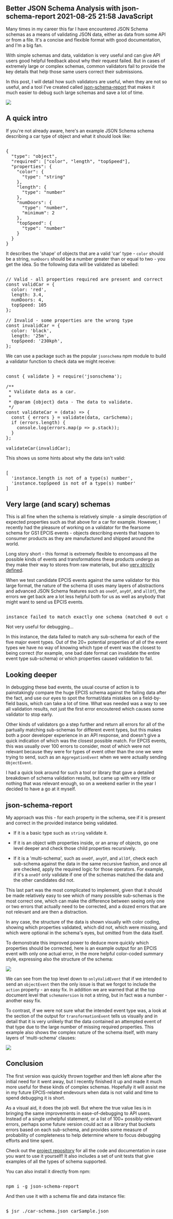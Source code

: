 Better JSON Schema Analysis with json-schema-report
2021-08-25 21:58
JavaScript
---

Many times in my career this far I have encountered JSON Schema schemas as a
means of validating JSON data, either as data from some API or from a file. It's
a concise and flexible format with good documentation, and I'm a big fan.

With simple schemas and data, validation is very useful and can give API users
good helpful feedback about why their request failed. But in cases of extremely
large or complex schemas, common validators fail to provide the key details that
help those same users correct their submissions.

In this post, I will detail how such validators are useful, when they are not
so useful, and a tool I've created called
[json-schema-report](https://github.com/c-d-lewis/json-schema-report) that makes
it much easier to debug such large schemas and save a lot of time.

![](assets/media/2021/08/jsr.png)

## A quick intro

If you're not already aware, here's an example JSON Schema schema
describing a car type of object and what it should look like:

<!-- language="json" -->
<pre><div class="code-block">
{
  "type": "object",
  "required": ["color", "length", "topSpeed"],
  "properties": {
    "color": {
      "type": "string"
    },
    "length": {
      "type": "number"
    },
    "numDoors": {
      "type": "number",
      "minimum": 2
    },
    "topSpeed": {
      "type": "number"
    }
  }
}
</div></pre>

It describes the 'shape' of objects that are a valid 'car' type -
<code>color</code> should be a string, <code>numDoors</code> should be a number
greater than or equal to two - you get the idea. So the following data will be
validated as labelled:

<!-- language="js" -->
<pre><div class="code-block">
// Valid - all properties required are present and correct
const validCar = {
  color: 'red',
  length: 3.4,
  numDoors: 4,
  topSpeed: 105
};

// Invalid - some properties are the wrong type
const invalidCar = {
  color: 'black',
  length: '25m',
  topSpeed: '230kph',
};
</div></pre>

We can use a package such as the popular <code>jsonschema</code> npm module
to build a validator function to check data we might receive:

<!-- language="js" -->
<pre><div class="code-block">
const { validate } = require('jsonschema');

/**
 * Validate data as a car.
 *
 * @param {object} data - The data to validate.
 */
const validateCar = (data) => {
  const { errors } = validate(data, carSchema);
  if (errors.length) {
    console.log(errors.map(p => p.stack));
  }
};

validateCar(invalidCar);
</div></pre>

This shows us some hints about why the data isn't valid:

<!-- language="js" -->
<pre><div class="code-block">
[
  'instance.length is not of a type(s) number',
  'instance.topSpeed is not of a type(s) number'
]
</div></pre>

## Very large (and scary) schemas

This is all fine when the schema is relatively simple - a simple description
of expected properties such as that above for a car for example. However, I
recently had the pleasure of working on a validator for the fearsome schema for
GS1 EPCIS events - objects describing events that happen to consumer products
as they are manufactured and shipped around the world.

Long story short - this format is extremely flexible to encompass all the
possible kinds of events and transformations these products undergo as they make
their way to stores from raw materials, but also
[very strictly defined](https://github.com/gs1/EPCIS/blob/master/JSON/EPCIS-JSON-Schema-single-event.json).

When we test candidate EPCIS events against the same validator for this large
format, the nature of the schema (it uses many layers of abstractions and
advanced JSON Schema features such as <code>oneOf</code>, <code>anyOf</code>,
and <code>allOf</code>), the errors we get back are a lot less helpful both for
us as well as anybody that might want to send us EPCIS events.

<!-- language="js" -->
<pre><div class="code-block">
instance failed to match exactly one schema (matched 0 out of 5)
</div></pre>

Not very useful for debugging...

In this instance, the data failed to match any sub-schema for each of the five
major event types. Out of the 20+ potential properties of all of the event types
we have no way of knowing which type of event was the closest to being correct
(for example, one bad date format can invalidate the entire event type
sub-schema) or which properties caused validation to fail.

## Looking deeper

In debugging these bad events, the usual course of action is to painstakingly
compare the huge EPCIS schema against the failing data after the fact, and use
our eyes to spot the format/data mistakes on a field-by-field basis, which can
take a lot of time. What was needed was a way to see all validation results,
not just the first error encoutered which causes some validator to stop early.

Other kinds of validators go a step further and return all errors for all of the
partually matching sub-schemas for different event types, but this makes both
a poor developer experience in an API response, and doesn't give a quick
indication of which was the closest possible match. For EPCIS events, this was
usually over 100 errors to consider, most of which were not relevant because
they were for types of event other than the one we were trying to send, such as
an <code>AggregationEvent</code> when we were actually sending
<code>ObjectEvent</code>.

I had a quick look around for such a tool or library that gave a detailed
breakdown of schema validation results, but came up with very little or nothing
that was relevant enough, so on a weekend earlier in the year I decided to
have a go at it myself.

## json-schema-report

My approach was this - for each property in the schema, see if it is present
and correct in the provided instance being validated.

- If it is a basic type such as <code>string</code> validate it.

- If it is an object with properties inside, or an array of objects, go one
level deeper and check those child properties recursively.

- If it is a 'multi-schema', such as <code>oneOf</code>, <code>anyOf</code>,
and <code>allOf</code>, check each sub-schema against the data in the same
recursive fashion, and once all are checked, apply the required logic for those
operators. For example, if it's a <code>oneOf</code> only validate if one of
the schemas matched the data and the other candidates did not.

This last part was the most complicated to implement, given that it should be
made relatively easy to see which of many possible sub-schemas is the most
correct one, which can make the difference between seeing only one or two
errors that actually need to be corrected, and a dozed errors that are not
relevant and are then a distraction.

In any case, the structure of the data is shown visually with color coding,
showing which properties validated, which did not, which were missing, and which
were optional in the schema's eyes, but omitted from the data itself.

To demonstrate this improved power to deduce more quickly which properties
should be corrected, here is an example output for an EPCIS event with only one
actual error, in the more helpful color-coded summary style, expressing also the
structure of the schema:

![](assets/media/2021/08/jsr-objectevent.png)

We can see from the top level down to <code>onlyValidEvent</code> that if we
intended to send an <code>objectEvent</code> then the only issue is that we
forgot to include the <code>action</code> property - an easy fix. In addition
we are warned that at the top document level that <code>schemaVersion</code>
is not a string, but in fact was a number - another easy fix.

To contrast, if we were not sure what the intended event type was, a look at the
section of the output for <code>transformationEvent</code> tells us visually
and in detail that it is very unlikely that the data contained an attempted
event of that type due to the large number of missing required properties. This
example also shows the complex nature of the schema itself, with many layers of
'multi-schema' clauses:

![](assets/media/2021/08/jsr-transformationevent.png)

## Conclusion

The first version was quickly thrown together and then left alone after the
initial need for it went away, but I recently finished it up and made it much
more useful for these kinds of complex schemas. Hopefully it will assist me in
my future EPCIS-related endevours when data is not valid and time to spend
debugging it is short.

As a visual aid, it does the job well. But where the true value lies is in
bringing the same improvements in ease-of-debugging to API users. Instead of
a single unhelpful statement, or a list of 100+ possibly-relevant errors,
perhaps some future version could act as a library that buckets errors based on
each sub-schema, and provides some measure of probability of completeness to
help determine where to focus debugging efforts and time spent.

Check out the
[project repository](https://github.com/C-D-Lewis/json-schema-report) for all
the code and documentation in case you want to use it yourself! It also includes
a set of unit tests that give examples of all the types of schema supported.

You can also install it directly from npm:

<!-- language="test" -->
<pre><div class="code-block">
npm i -g json-schema-report
</div></pre>

And then use it with a schema file and data instance file:

<!-- language="test" -->
<pre><div class="code-block">
$ jsr ./car-schema.json carSample.json
</div></pre>
